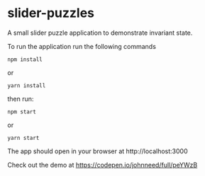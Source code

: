 # slider-puzzles
A small slider puzzle application to demonstrate invariant state.

To run the application run the following commands

```npm install```

or 

```yarn install```

then run:

```npm start```

or 

```yarn start```


The app should open in your browser at http://localhost:3000


Check out the demo at https://codepen.io/johnneed/full/peYWzB